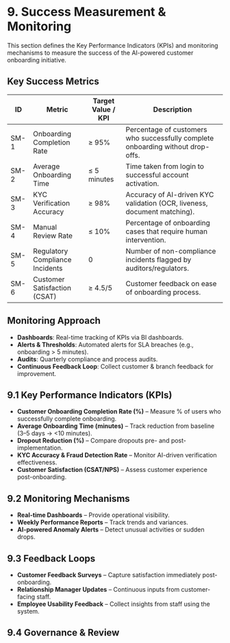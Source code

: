 # 9. Success Measurement & Monitoring


This section defines the Key Performance Indicators (KPIs) and monitoring mechanisms to measure the success of the AI-powered customer onboarding initiative.

## Key Success Metrics

| ID   | Metric                           | Target Value / KPI | Description |
|------|----------------------------------|-------------------|-------------|
| SM-1 | Onboarding Completion Rate       | ≥ 95%             | Percentage of customers who successfully complete onboarding without drop-offs. |
| SM-2 | Average Onboarding Time          | ≤ 5 minutes       | Time taken from login to successful account activation. |
| SM-3 | KYC Verification Accuracy        | ≥ 98%             | Accuracy of AI-driven KYC validation (OCR, liveness, document matching). |
| SM-4 | Manual Review Rate               | ≤ 10%             | Percentage of onboarding cases that require human intervention. |
| SM-5 | Regulatory Compliance Incidents  | 0                 | Number of non-compliance incidents flagged by auditors/regulators. |
| SM-6 | Customer Satisfaction (CSAT)     | ≥ 4.5/5           | Customer feedback on ease of onboarding process. |

## Monitoring Approach
- **Dashboards**: Real-time tracking of KPIs via BI dashboards.  
- **Alerts & Thresholds**: Automated alerts for SLA breaches (e.g., onboarding > 5 minutes).  
- **Audits**: Quarterly compliance and process audits.  
- **Continuous Feedback Loop**: Collect customer & branch feedback for improvement.  


## **9.1 Key Performance Indicators (KPIs)**
- **Customer Onboarding Completion Rate (%)** – Measure % of users who successfully complete onboarding.  
- **Average Onboarding Time (minutes)** – Track reduction from baseline (3–5 days → <10 minutes).  
- **Dropout Reduction (%)** – Compare dropouts pre- and post-implementation.  
- **KYC Accuracy & Fraud Detection Rate** – Monitor AI-driven verification effectiveness.  
- **Customer Satisfaction (CSAT/NPS)** – Assess customer experience post-onboarding.  

## **9.2 Monitoring Mechanisms**
- **Real-time Dashboards** – Provide operational visibility.  
- **Weekly Performance Reports** – Track trends and variances.  
- **AI-powered Anomaly Alerts** – Detect unusual activities or sudden drops.  

## **9.3 Feedback Loops**
- **Customer Feedback Surveys** – Capture satisfaction immediately post-onboarding.  
- **Relationship Manager Updates** – Continuous inputs from customer-facing staff.  
- **Employee Usability Feedback** – Collect insights from staff using the system.  

## **9.4 Governance & Review**
